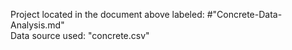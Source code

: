 Project located in the document above labeled: #"Concrete-Data-Analysis.md"
<br>
Data source used: "concrete.csv"
